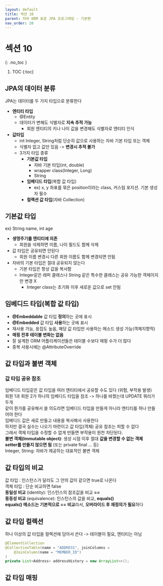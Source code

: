 ```yaml
---
layout: default
title: 섹션 10
parent: 자바 ORM 표준 JPA 프로그래밍 - 기본편
nav_order: 10
---
```


# 섹션 10
{: .no_toc }

1. TOC
{:toc}

## JPA의 데이터 분류

JPA는 데이터를 두 가지 타입으로 분류한다
- **엔티티 타입**
  - @Entity
  - 데이터가 변해도 식별자로 **지속 추적 가능**
    - 회원 엔티티의 키나 나이 값을 변경해도 식별자로 엔티티 인식
- **값타입**
  - int Integer, String처럼 단순히 값으로 사용하는 자바 기본 타입 또는 객체
  - 식별자 없고 값만 있음 -> **변경시 추적 불가**
  - 3가지 타입 종류
    - **기본값 타입**
      - 자바 기본 타입(int, double)
      - wrapper class(Integer, Long)
      - String
    - **임베디드 타입**(복합 값 타입)
      - ex) x, y 좌표를 묶은 position이라는 class, 커스텀 포지션. 기본 생성자 필수
    - **컬렉션 값 타입**(자바 Collection)


## 기본값 타입

ex) String name, int age  
- **생명주기를 엔티티에 의존**
  - 회원을 삭제하면 이름, 나이 필드도 함께 삭제
- 값 타입은 공유되면 안된다
  - 회원 이름 변경시 다른 회원 이름도 함께 변경되면 안됨
- 자바의 기본 타입은 절대 공유되지 않는다
  - 기본 타입은 항상 값을 복사함
  - Integer같은 래퍼 클래스나 String 같은 특수한 클래스는 공유 가능한 객체이지만 변경 X
    - Integer class는 초기화 이후 새로운 값으로 set 안됨

## 임베디드 타입(복합 값 타입)

- **@Embeddable** 값 타입 **정의**하는 곳에 표시
- **@Embedded** 값 타입 **사용**하는 곳에 표시
- 재사용 가능, 응집도 높음, 해당 값 타입만 사용하는 메소드 생성 가능(객체지향적)
- **매핑 전후 테이블 변화는 없음**
- 잘 설계한 ORM 어플리케이션들은 테이블 수보다 매핑 수가 더 많다
- 중복 사용시에는 @AttributeOverride


## 값 타입과 불변 객체

### 값 타입 공유 참조

임베디드 타입같은 값 타입을 여러 엔티티에서 공유할 수도 있다 (위험, 부작용 발생)  
회원 1과 회원 2가 하나의 임베디드 타입을 참조 -> 하나를 바꿨는데 UPDATE 쿼리가 두개  
같이 뭔가를 공유해서 쓸 의도라면 임베디드 타입을 만들게 아니라 엔티티를 하나 만들어야 한다  
임베디드 값은 새로 만들고 내용을 복사해서 사용한다  
하지만 결국 실수는 나오기 마련이고 값 타입(객체) 공유 참조는 피할 수 없다  
그래서 객체 타입을 수정할 수 없게 만들면 부작용이 원천 차단된다.  
**불변 객체(Immutable object)**: 생성 시점 이후 절대 **값을 변경할 수 없는 객체**  
**setter를 만들지 않으면 됨** (또는 private final ... 등)  
Integer, String: 자바가 제공하는 대표적인 불변 객체

## 값 타입의 비교

값 타입 : 인스턴스가 달라도 그 안의 값이 같으면 true로 나온다  
객체 타입 : 단순 비교하면 false  
**동일성 비교** (identity): 인스턴스의 참조값을 비교 **==**  
**동등성 비교** (equivalence): 인스턴스의 값을 비교, **equals()**  
**equals() 메소드는 기본적으로 == 비교**라서, **오버라이드 후 재정의가 필요**하다  

## 값 타입 컬렉션

하나 이상의 값 타입을 컬렉션에 담아서 쓴다 -> 테이블이 필요, 엔티티는 아님  
```java
@ElementCollection
@CollectionTable(name = "ADDRESS", joinColumns =
    @JoinColumn(name = "MEMBER_ID")
)
private List<Address> addressHistory = new ArrayList<>();
```



## 값 타입 매핑

